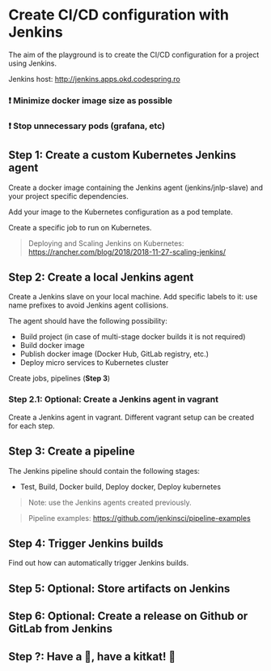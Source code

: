 # Create CI/CD configuration with Jenkins

The aim of the playground is to create the CI/CD configuration for a project
using Jenkins.

Jenkins host: http://jenkins.apps.okd.codespring.ro

### :exclamation: Minimize docker image size as possible

### :exclamation: Stop unnecessary pods (grafana, etc)

## Step 1: Create a custom Kubernetes Jenkins agent

Create a docker image containing the Jenkins agent (jenkins/jnlp-slave) and your
project specific dependencies.

Add your image to the Kubernetes configuration as a pod template.

Create a specific job to run on Kubernetes.

> Deploying and Scaling Jenkins on Kubernetes: https://rancher.com/blog/2018/2018-11-27-scaling-jenkins/

## Step 2: Create a local Jenkins agent

Create a Jenkins slave on your local machine. Add specific labels to it: use name
prefixes to avoid Jenkins agent collisions.

The agent should have the following possibility:

- Build project (in case of multi-stage docker builds it is not required)
- Build docker image
- Publish docker image (Docker Hub, GitLab registry, etc.)
- Deploy micro services to Kubernetes cluster

Create jobs, pipelines (**Step 3**)

### Step 2.1: Optional: Create a Jenkins agent in vagrant

Create a Jenkins agent in vagrant. Different vagrant setup can be created for
each step.

## Step 3: Create a pipeline

The Jenkins pipeline should contain the following stages:

- Test, Build, Docker build, Deploy docker, Deploy kubernetes

> Note: use the Jenkins agents created previously.

> Pipeline examples: https://github.com/jenkinsci/pipeline-examples

## Step 4: Trigger Jenkins builds

Find out how can automatically trigger Jenkins builds.

## Step 5: Optional: Store artifacts on Jenkins

## Step 6: Optional: Create a release on Github or GitLab from Jenkins

## Step ?: Have a :beer:, have a kitkat! :tada:
